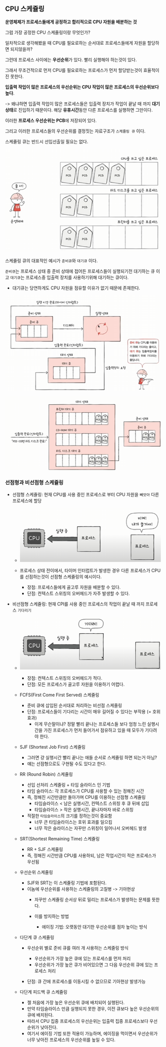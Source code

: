 ## CPU 스케쥴링

**운영체제가 프로세스들에게 공정하고 합리적으로 CPU 자원을 배분하는 것**

그럼 가장 공정한 CPU 스케쥴링이랑 무엇인가?

일차적으로 생각해봤을 때 CPU를 필요로하는 순서대로 프로세스들에게 자원을 할당하면 되지않을까?

그런데 프로세스 사이에는 **우선순위**가 있다. 빨리 실행해야 하는것이 있다. 

그래서 무조건적으로 먼저 CPU를 필요로하는 프로세스가 먼저 할당받는것이 효율적이진 못한다.

**입출력 작업이 많은 프로세스의 우선순위는 CPU 작업이 많은 프로세스의 우선순위보다 높다**.

-> 왜냐하면 입출력 작업이 많은 프로세스들은 입출력 장치가 작업이 끝날 때 까지 **대기상태**로 진입하기 때문이다. 해당 **유휴시간**동안 다른 프로세스를 실행하면 그만이다.

이러한 **프로세스 우선순위는 PCB**에 저장되어 있다.

그리고 이러한 프로세스들의 우선순위를 결정짓는 자료구조가 `스케쥴링 큐` 이다.

스케쥴링 큐는 반드시 선입선출일 필요는 없다.

![alt text](image-9.png)

스케쥴링 큐의 대표적인 예시가 `준비큐`와 `대기큐` 이다.

`준비큐`는 프로세스 상태 중 준비 상태에 접어든 프로세스들이 실행되기전 대기하는 큐 이고 `대기큐`는 프로세스중 입출력 장치를 사용하기위해 대기하는 큐이다.

- 대기큐는 당연하게도 CPU 자원을 점유할 이유가 없기 때문에 존재한다.

![alt text](image-10.png)

![alt text](image-11.png)

### 선점형과 비선점형 스케쥴링 

- 선점형 스케쥴링: 현재 CPU를 사용 중인 프로세스로 부터 CPU 자원을 `빼앗아` 다른 프로세스에 할당

    - ![alt text](image-12.png)

    - 프로세스 상태 전이에서, 타이머 인터럽트가 발생한 경우 다른 프로세스가 CPU를 선점하는것이 선점형 스케쥴링의 예시이다.

        - 장점: 프로세스들에게 골고루 자원을 배분할 수 있다.
        - 단점: 컨텍스트 스위칭의 오버헤드가 자주 발생할 수 있다.

- 비선점형 스케쥴링: 현재 CPI를 사용 중인 프로세스의 작업이 끝날 때 까지 프로세스 `기다리기`

    - ![alt text](image-13.png)

        - 장점: 컨텍스트 스위칭의 오버헤드가 적다.
        - 단점: 모든 프로세스가 골고루 자원을 이용하기 어렵다.

    - FCFS(First Come First Served) 스케쥴링 
        - 준비 큐에 삽입된 순서대로 처리하는 비선점 스케줄링
        - 단점: 프로세스들이 기다리는 시간이 매우 길어질 수 있다는 부작용 (= 호위 효과)
            - 이게 무슨말이냐? 정말 빨리 끝나는 프로세스들 보다 엄청 느린 실행시간을 가진 프로세스가 먼저 들어가서 점유하고 있을 때 모두가 기다려야 한다.

    - SJF (Shortest Job First) 스케쥴링
        - 그러면 걍 실행시간 빨리 끝나는 애들 순서로 스케쥴링 하면 되는거 아님?
        - 얘는 선점형으로도 구현될 수도 있다고 한다.
    
    - RR (Round Robin) 스케쥴링
        - 선입 선처리 스케줄링 + 타임 슬라이스 인 기법
        - 타임 슬라이스: 각 프로세스가 CPU를 사용할 수 있는 정해진 시간
        - 즉, 정해진 시간만큼만 돌아가며 CPU를 이용하는 선점형 스케쥴링
            - 타임슬라이스 < 남은 실행시간, 컨텍스트 스위칭 후 큐 뒤에 삽입
            - 타임슬라이스 > 작은 실행시간, 끝나자마자 바로 스위칭
        - 적절한 `타임슬라이스`의 크기를 정하는것이 중요함
            - 너무 큰 타임슬라이스는 호위 효과를 일으킴
            - 너무 작은 슬라이스는 자꾸만 스위칭이 일어나서 오버헤드 발생

    - SRT(Shortest Remaining Time) 스케쥴링
        - RR + SJF 스케쥴링
        - 즉, 정해진 시간만큼 CPU를 사용하되, 남은 작업시간이 적은 프로세스가 우선됨

    - 우선순위 스케쥴링
        - SJF와 SRT는 이 스케쥴링 기법에 포함된다.
        - 이놈에 우선순위를 사용하는 스케쥴링의 고질병 -> 기아현상
            - 자꾸만 스케쥴링 순서상 뒤로 밀리는 프로세스가 발생하는 문제를 뜻한다.

            - 이를 방지하는 방법
                - 에이징 기법: 오랫동안 대기한 우선순위를 점차 높이는 방식

    - 다단계 큐 스케쥴링
        - 우선순위 별로 준비 큐를 여러 개 사용하는 스케줄링 방식
            - 우선순위가 가장 높은 큐에 있는 프로세스를 먼저 처리
            - 우선순위가 가장 높은 큐가 비어있으면 그 다음 우선순위 큐에 있는 프로세스 처리

        - 단점: 큐 간에 프로세스를 이동시킬 수 없으므로 기아현상 발생가능

    - 다단계 피드백 큐 스케쥴링
        - 젤 처음에 가장 높은 우선순위 큐에 배치되어 실행된다.
        - 만약 타임슬라이스 만큼 실행되지 못한 경우, 이전 큐보다 높은 우선순위의 큐에 배치된다.
        - 따라서 CPU 집중 프로세스의 우선순위는 입출력 집중 프로세스보다 우선순위가 낮아진다.
        - 여기서 에이징 기법 또한 적용이 가능하며, 에이징을 먹이면서 우선순위가 너무 낮아진 프로세스의 우선순위를 높일 수 있다.


